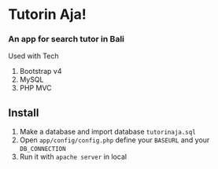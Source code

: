 # Tutorin Aja!

### An app for search tutor in Bali

Used with Tech

1.  Bootstrap v4
2.  MySQL
3.  PHP MVC

## Install

1.  Make a database and import database `tutorinaja.sql`
2.  Open `app/config/config.php` define your `BASEURL` and your `DB_CONNECTION`
3.  Run it with `apache server` in local
